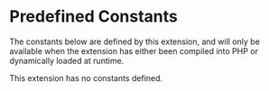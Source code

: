 Predefined Constants
====================

The constants below are defined by this extension, and will only be
available when the extension has either been compiled into PHP or
dynamically loaded at runtime.

This extension has no constants defined.
